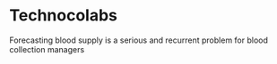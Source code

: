 # Technocolabs
Forecasting blood supply is a serious and recurrent problem for blood collection managers
